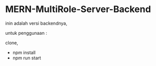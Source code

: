 # MERN-MultiRole-Server-Backend

inin adalah versi backendnya,

untuk penggunaan :

clone,
- npm install
- npm run start
